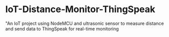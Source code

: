 # IoT-Distance-Monitor-ThingSpeak
"An IoT project using NodeMCU and ultrasonic sensor to measure distance and send data to ThingSpeak for real-time monitoring
